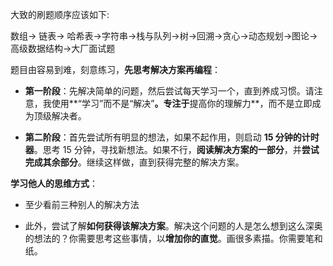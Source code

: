 
大致的刷题顺序应该如下:

数组-> 链表-> 哈希表->字符串->栈与队列->树->回溯->贪心->动态规划->图论->高级数据结构->大厂面试题



题目由容易到难，刻意练习，**先思考解决方案再编程**：

* **第一阶段**：先解决简单的问题，然后尝试每天学习一个，直到养成习惯。请注意，我使用**“学习”而不是“解决”**。专注于**提高你的理解力**，而不是立即成为顶级解决者。

* **第二阶段**：首先尝试所有明显的想法，如果不起作用，则启动 **15 分钟的计时器**。思考 15 分钟，寻找新想法。如果不行，**阅读解决方案的一部分**，并**尝试完成其余部分**。继续这样做，直到获得完整的解决方案。



**学习他人的思维方式**：

* 至少看前三种别人的解决方法

* 此外，尝试了解**如何获得该解决方案**。解决这个问题的人是怎么想到这么深奥的想法的？你需要思考这些事情，以**增加你的直觉**。画很多素描。你需要笔和纸。
